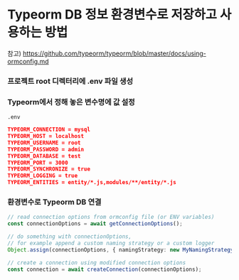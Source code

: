 # Typeorm DB 정보 환경변수로 저장하고 사용하는 방법

참고) https://github.com/typeorm/typeorm/blob/master/docs/using-ormconfig.md



### 프로젝트 root 디렉터리에 .env 파일 생성



### Typeorm에서 정해 놓은 변수명에 값 설정

`.env`

```json
TYPEORM_CONNECTION = mysql
TYPEORM_HOST = localhost
TYPEORM_USERNAME = root
TYPEORM_PASSWORD = admin
TYPEORM_DATABASE = test
TYPEORM_PORT = 3000
TYPEORM_SYNCHRONIZE = true
TYPEORM_LOGGING = true
TYPEORM_ENTITIES = entity/*.js,modules/**/entity/*.js
```



### 환경변수로 Typeorm DB 연결

```typescript
// read connection options from ormconfig file (or ENV variables)
const connectionOptions = await getConnectionOptions();

// do something with connectionOptions,
// for example append a custom naming strategy or a custom logger
Object.assign(connectionOptions, { namingStrategy: new MyNamingStrategy() });

// create a connection using modified connection options
const connection = await createConnection(connectionOptions);
```

